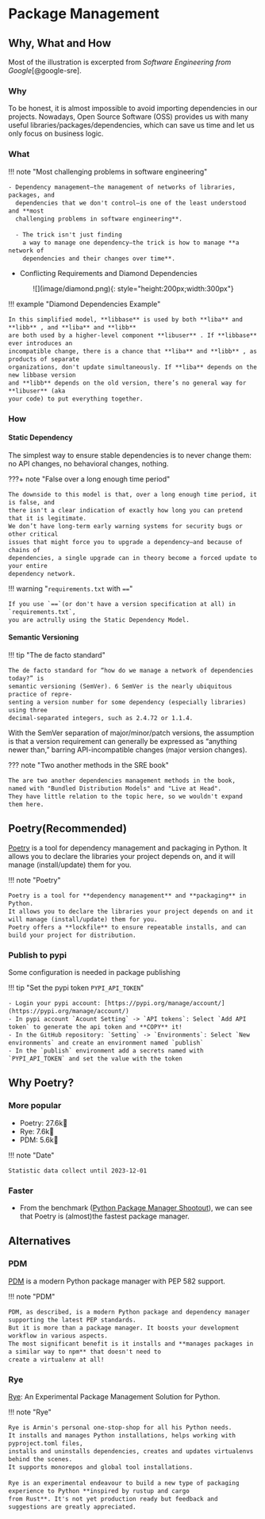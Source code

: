 # Package Management

## Why, What and How
Most of the illustration is excerpted from *Software Engineering from Google*[@google-sre].

### Why
To be honest, it is almost impossible to avoid importing dependencies in our projects.
Nowadays, Open Source Software (OSS) provides us with many useful libraries/packages/dependencies,
which can save us time and let us only focus on business logic.

### What

!!! note "Most challenging problems in software engineering"

    - Dependency management—the management of networks of libraries, packages, and
      dependencies that we don't control—is one of the least understood and **most
      challenging problems in software engineering**.

      - The trick isn't just finding
        a way to manage one dependency—the trick is how to manage **a network of 
        dependencies and their changes over time**.


- Conflicting Requirements and Diamond Dependencies

<center>
![](image/diamond.png){: style="height:200px;width:300px"}
</center>

!!! example "Diamond Dependencies Example"

    In this simplified model, **libbase** is used by both **liba** and **libb** , and **liba** and **libb**
    are both used by a higher-level component **libuser** . If **libbase** ever introduces an
    incompatible change, there is a chance that **liba** and **libb** , as products of separate
    organizations, don't update simultaneously. If **liba** depends on the new libbase version
    and **libb** depends on the old version, there’s no general way for **libuser** (aka
    your code) to put everything together.

### How

#### Static Dependency

The simplest way to ensure stable dependencies is to never change them: no API
changes, no behavioral changes, nothing.

???+ note "False over a long enough time period"

    The downside to this model is that, over a long enough time period, it is false, and
    there isn't a clear indication of exactly how long you can pretend that it is legitimate.
    We don’t have long-term early warning systems for security bugs or other critical
    issues that might force you to upgrade a dependency—and because of chains of
    dependencies, a single upgrade can in theory become a forced update to your entire
    dependency network.


!!! warning "`requirements.txt` with `==`"

    If you use `==`(or don't have a version specification at all) in `requirements.txt`, 
    you are actrully using the Static Dependency Model.

#### Semantic Versioning

!!! tip "The de facto standard"

    The de facto standard for “how do we manage a network of dependencies today?” is
    semantic versioning (SemVer). 6 SemVer is the nearly ubiquitous practice of repre‐
    senting a version number for some dependency (especially libraries) using three
    decimal-separated integers, such as 2.4.72 or 1.1.4.

With the SemVer separation of major/minor/patch versions, the assumption is that a
version requirement can generally be expressed as “anything newer than,” barring
API-incompatible changes (major version changes).


??? note "Two another methods in the SRE book"

    The are two another dependencies management methods in the book, 
    named with "Bundled Distribution Models" and "Live at Head". 
    They have little relation to the topic here, so we wouldn't expand them here.


## Poetry(Recommended)

[Poetry](https://python-poetry.org/) is a tool for dependency management and packaging in Python.
It allows you to declare the libraries your project depends on, and it will manage (install/update) them for you.

!!! note "Poetry"

    Poetry is a tool for **dependency management** and **packaging** in Python.
    It allows you to declare the libraries your project depends on and it will manage (install/update) them for you.
    Poetry offers a **lockfile** to ensure repeatable installs, and can build your project for distribution.

### Publish to pypi

Some configuration is needed in package publishing

!!! tip "Set the pypi token `PYPI_API_TOKEN`"

    - Login your pypi account: [https://pypi.org/manage/account/](https://pypi.org/manage/account/)
    - In pypi account `Acount Setting` -> `API tokens`: Select `Add API token` to generate the api token and **COPY** it!
    - In the GitHub repository: `Setting` -> `Environments`: Select `New environments` and create an environment named `publish`
    - In the `publish` environment add a secrets named with `PYPI_API_TOKEN` and set the value with the token


## Why Poetry?

### More popular

- Poetry: 27.6k🌟
- Rye: 7.6k🌟
- PDM: 5.6k🌟

!!! note "Date"

    Statistic data collect until 2023-12-01

### Faster

- From the benchmark
  ([Python Package Manager Shootout](https://lincolnloop.github.io/python-package-manager-shootout/)),
  we can see that Poetry is (almost)the fastest package manager.


## Alternatives

### PDM
[PDM](https://pdm.fming.dev/) is a modern Python package manager with PEP 582 support.

!!! note "PDM"

    PDM, as described, is a modern Python package and dependency manager supporting the latest PEP standards.
    But it is more than a package manager. It boosts your development workflow in various aspects.
    The most significant benefit is it installs and **manages packages in a similar way to npm** that doesn't need to
    create a virtualenv at all!

### Rye
[Rye](https://rye-up.com/): An Experimental Package Management Solution for Python.

!!! note "Rye"

    Rye is Armin's personal one-stop-shop for all his Python needs.
    It installs and manages Python installations, helps working with pyproject.toml files,
    installs and uninstalls dependencies, creates and updates virtualenvs behind the scenes.
    It supports monorepos and global tool installations.

    Rye is an experimental endeavour to build a new type of packaging experience to Python **inspired by rustup and cargo
    from Rust**. It's not yet production ready but feedback and suggestions are greatly appreciated.
